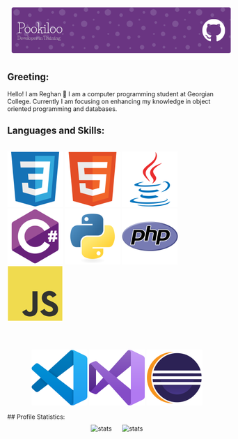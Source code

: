 <div align="center"><img src="https://github.com/Pookiloo/Pookiloo/blob/main/github-header-image.png?raw=true" style="margin:10px;"></div>

## Greeting:
<p>
Hello! I am Reghan 👋
I am a computer programming student at Georgian College. Currently I am focusing on enhancing my knowledge in object oriented programming and databases.<br>

## Languages and Skills:
<br>
<img src="https://raw.githubusercontent.com/devicons/devicon/ca28c779441053191ff11710fe24a9e6c23690d6/icons/css3/css3-original.svg" 
alt="CSS" style="width:128px;height:128px;">
<img src="https://raw.githubusercontent.com/devicons/devicon/ca28c779441053191ff11710fe24a9e6c23690d6/icons/html5/html5-original.svg" 
alt="HTML" style="width:128px;height:128px;"> 
<img src="https://raw.githubusercontent.com/devicons/devicon/ca28c779441053191ff11710fe24a9e6c23690d6/icons/java/java-original.svg" 
alt="Java" style="width:128px;height:128px;">
<img src="https://raw.githubusercontent.com/devicons/devicon/ca28c779441053191ff11710fe24a9e6c23690d6/icons/csharp/csharp-original.svg" 
alt="C#" style="width:128px;height:128px;">
<img src="https://raw.githubusercontent.com/devicons/devicon/ca28c779441053191ff11710fe24a9e6c23690d6/icons/python/python-original.svg" 
alt="Python" style="width:128px;height:128px;">
<img src="https://raw.githubusercontent.com/devicons/devicon/ca28c779441053191ff11710fe24a9e6c23690d6/icons/php/php-original.svg" 
alt="PHP"  style="width:128px;height:128px;">
<img src="https://raw.githubusercontent.com/devicons/devicon/ca28c779441053191ff11710fe24a9e6c23690d6/icons/javascript/javascript-original.svg" 
alt="JS" style="width:128px;height:128px;">
</p>
<br> <br>
<p align="Center" >
<img src="https://raw.githubusercontent.com/devicons/devicon/ca28c779441053191ff11710fe24a9e6c23690d6/icons/vscode/vscode-original.svg"  style="width:128px;height:128px;">
<img src="https://raw.githubusercontent.com/devicons/devicon/ca28c779441053191ff11710fe24a9e6c23690d6/icons/visualstudio/visualstudio-original.svg" style="width:128px;height:128px;">
<img src="https://raw.githubusercontent.com/devicons/devicon/ca28c779441053191ff11710fe24a9e6c23690d6/icons/eclipse/eclipse-original.svg" style="width:128px;height:128px;">

</p>
## Profile Statistics:

<div align="center">
  <img src="https://github-readme-stats.vercel.app/api/top-langs?username=Pookiloo&show_icons=true&locale=en&layout=compact&theme=transparent" alt="stats" style="margin:10px; width: 35%">
  <img src="https://github-readme-stats.vercel.app/api?username=Pookiloo&show_icons=true&theme=transparent" alt="stats" style="margin:10px;">
</div>
